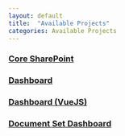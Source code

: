 ```yaml
---
layout: default
title:  "Available Projects"
categories: Available Projects
---
```

### [Core SharePoint](core-sp)
### [Dashboard](dashboard)
### [Dashboard (VueJS)](dashboard-vue)
### [Document Set Dashboard](docset-dashboard)
